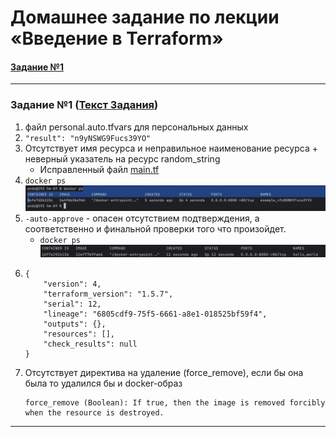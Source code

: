 # Домашнее задание по лекции «Введение в Terraform»

#### [Задание №1](#задание-1-текст-задания)

---

### Задание №1 ([Текст Задания](https://github.com/netology-code/ter-homeworks/blob/main/01/hw-01.md#%D0%B7%D0%B0%D0%B4%D0%B0%D0%BD%D0%B8%D0%B5-1))

1.  файл personal.auto.tfvars для персональных данных
2. ``` "result": "n9yNSWG9Fucs39YO" ```
3. Отсутствует имя ресурса и неправильное наименование ресурса + неверный указатель на ресурс random_string 
   - Исправленный файл [main.tf](assets%2Fterraform%2Fhw-69%2Fmain.tf) 
4. `docker ps`
   ![hw-69-1-1.png](assets%2Fimages%2Fhw-69%2Fhw-69-1-1.png)
5. `-auto-approve` - опасен отсутствием подтверждения, а соответственно и финальной проверки того что произойдет.
   - `docker ps`
   ![hw-69-1-2.png](assets%2Fimages%2Fhw-69%2Fhw-69-1-2.png)
6. ```
   { 
       "version": 4, 
       "terraform_version": "1.5.7", 
       "serial": 12, 
       "lineage": "6805cdf9-75f5-6661-a8e1-018525bf59f4", 
       "outputs": {}, 
       "resources": [], 
       "check_results": null 
   }
   ```
7. Отсутствует директива на удаление (force_remove), если бы она была то удалился бы и docker-образ
    ```
    force_remove (Boolean): If true, then the image is removed forcibly when the resource is destroyed.
    ```
---


